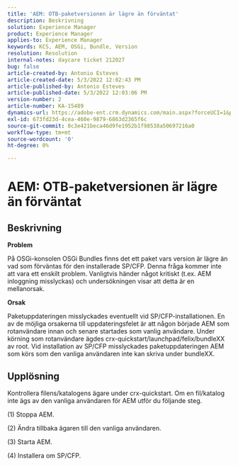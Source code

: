 ```yaml
---
title: 'AEM: OTB-paketversionen är lägre än förväntat'
description: Beskrivning
solution: Experience Manager
product: Experience Manager
applies-to: Experience Manager
keywords: KCS, AEM, OSGi, Bundle, Version
resolution: Resolution
internal-notes: daycare ticket 212027
bug: false
article-created-by: Antonio Esteves
article-created-date: 5/3/2022 12:02:43 PM
article-published-by: Antonio Esteves
article-published-date: 5/3/2022 12:03:06 PM
version-number: 2
article-number: KA-15489
dynamics-url: https://adobe-ent.crm.dynamics.com/main.aspx?forceUCI=1&pagetype=entityrecord&etn=knowledgearticle&id=f65f45ef-d8ca-ec11-a7b5-6045bd00db33
exl-id: 673fd23d-4cea-460e-9879-6863d2365f6c
source-git-commit: 0c3e421beca46d9fe1952b1f98538a50697216a0
workflow-type: tm+mt
source-wordcount: '0'
ht-degree: 0%

---
```


# AEM: OTB-paketversionen är lägre än förväntat

## Beskrivning


<b>Problem</b>

På OSGi-konsolen OSGi Bundles finns det ett paket vars version är lägre än vad som förväntas för den installerade SP/CFP. Denna fråga kommer inte att vara ett enskilt problem. Vanligtvis händer något kritiskt (t.ex. AEM inloggning misslyckas) och undersökningen visar att detta är en mellanorsak.



<b>Orsak</b>

Paketuppdateringen misslyckades eventuellt vid SP/CFP-installationen. En av de möjliga orsakerna till uppdateringsfelet är att någon började AEM som rotanvändare innan och senare startades som vanlig användare. Under körning som rotanvändare ägdes crx-quickstart/launchpad/felix/bundleXX av root. Vid installation av SP/CFP misslyckades paketuppdateringen AEM som körs som den vanliga användaren inte kan skriva under bundleXX.


## Upplösning


Kontrollera filens/katalogens ägare under crx-quickstart. Om en fil/katalog inte ägs av den vanliga användaren för AEM utför du följande steg.

(1) Stoppa AEM.

(2) Ändra tillbaka ägaren till den vanliga användaren.

(3) Starta AEM.

(4) Installera om SP/CFP.
